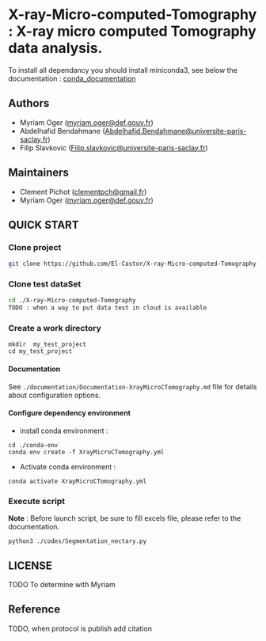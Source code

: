 # X-ray-Micro-computed-Tomography : X-ray micro computed Tomography data analysis.

To install all dependancy you should install miniconda3, see below the documentation :
[conda_documentation](https://docs.conda.io/en/latest/)


## Authors

* Myriam Oger (myriam.oger@def.gouv.fr)
* Abdelhafid Bendahmane (Abdelhafid.Bendahmane@universite-paris-saclay.fr)
* Filip Slavkovic (Filip.slavkovic@universite-paris-saclay.fr)

## Maintainers

* Clement Pichot (clementpch@gmail.fr)
* Myriam Oger (myriam.oger@def.gouv.fr)

## QUICK START


### Clone project

```bash
git clone https://github.com/El-Castor/X-ray-Micro-computed-Tomography.git
```


### Clone test dataSet

```bash
cd ./X-ray-Micro-computed-Tomography
TODO : when a way to put data test in cloud is available
```


### Create a work directory

~~~
mkdir  my_test_project
cd my_test_project
~~~


#### Documentation

See `./documentation/Documentation-XrayMicroCTomography.md` file for details about configuration options.


#### Configure dependency environment

- install conda environment :

~~~
cd ./conda-env
conda env create -f XrayMicroCTomography.yml
~~~

- Activate conda environment :

~~~
conda activate XrayMicroCTomography.yml
~~~

### Execute script

**Note** : Before launch script, be sure to fill excels file, please refer to the documentation.

~~~
python3 ./codes/Segmentation_nectary.py
~~~



## LICENSE  
TODO
To determine with Myriam

## Reference
TODO, when protocol is publish add citation
